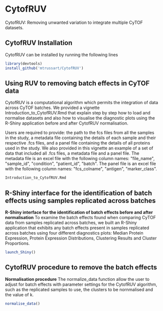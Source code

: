 
# CytofRUV

<!-- badges: start -->
<!-- badges: end -->

CytofRUV: Removing unwanted variation to integrate multiple CyTOF datasets.

## CytofRUV Installation

CytofRUV can be installed by running the following lines

``` r
library(devtools)
install_github('mtrussart/CytofRUV')
```

## Using RUV to removing batch effects in CyTOF data

CytofRUV is a computational algorithm which permits the integration of data across CyTOF batches. We provided a vignette Introduction_to_CytofRUV.Rmd that explain step by step how to load and normalise datasets and also how to visualise the diagnostic plots using the R-Shiny application before and after CytofRUV normalisation.

Users are required to provide: the path to the fcs files from all the samples in the study, a metadata file containing the details of each sample and their respective .fcs files, and a panel file containing the details of all proteins used in the study. We also provided in this vignette an example of a set of data that included all .fcs files, a metadata file and a panel file.
The metadata file is an excel file with the following column names: "file_name", "sample_id", "condition", "patient_id", "batch".
The panel file is an excel file with the following column names: "fcs_colname", "antigen", "marker_class".



``` r
Introduction_to_CytofRUV.Rmd
```

## R-Shiny interface for the identification of batch effects using samples replicated across batches

**R-Shiny interface for the identification of batch effects before and after normalisation**
To examine the batch effects found when comparing CyTOF data from samples replicated across batches, we built an R-Shiny application that exhibits any batch effects present in samples replicated across batches using four different diagnostics plots: Median Protein Expression, Protein Expression Distributions, Clustering Results and Cluster Proportions. 


``` r
launch_Shiny()
```

## CytofRUV procedure to remove the batch effects

**Normalisation procedure**
The normalize_data function allow the user to adjust for batch effects with parameter settings for the CytofRUV algorithm, such as the replicated samples to use, the clusters to be nornmalised and the value of k. 

``` r
normalise_data()
```

